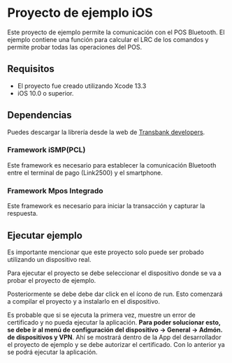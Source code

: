 # Proyecto de ejemplo iOS

Este proyecto de ejemplo permite la comunicación con el POS Bluetooth. El ejemplo contiene una función para calcular el LRC de los comandos y permite probar todas las operaciones del POS.

## Requisitos

- El proyecto fue creado utilizando Xcode 13.3
- iOS 10.0 o superior.

## Dependencias

Puedes descargar la librería desde la web de [Transbank developers](https://www.transbankdevelopers.cl/documentacion/pos-bluetooth#descarga-de-librerias).

### Framework iSMP(PCL)

Este framework es necesario para establecer la comunicación Bluetooth entre el terminal de pago (Link2500) y el smartphone.

### Framework Mpos Integrado

Este framework es necesario para iniciar la transacción y capturar la respuesta.

## Ejecutar ejemplo

Es importante mencionar que este proyecto solo puede ser probado utilizando un dispositivo real.

Para ejecutar el proyecto se debe seleccionar el dispositivo donde se va a probar el proyecto de ejemplo.

Posteriormente se debe debe dar click en el ícono de run. Esto comenzará a compilar el proyecto y a instalarlo en el dispositivo.

Es probable que si se ejecuta la primera vez, muestre un error de certificado y no pueda ejecutar la aplicación. **Para poder solucionar esto, se debe ir al menú de configuración del dispositivo -> General -> Admón. de dispositivos y VPN**. Ahí se mostrará dentro de la App del desarrollador el proyecto de ejemplo y se debe autorizar el certificado. Con lo anterior ya se podrá ejecutar la aplicación.
